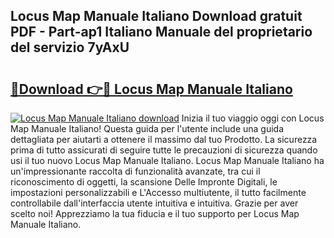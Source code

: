## Locus Map Manuale Italiano Download gratuit PDF - Part-ap1 Italiano Manuale del proprietario del servizio 7yAxU

# <h2><a href="http://dfc3sk.blite.top/?on=Locus+Map+Manuale+Italiano">🔗Download 👉🔴 Locus Map Manuale Italiano</a></h2>

[![Locus Map Manuale Italiano download](https://i.imgur.com/lujVjoI.png)](http://dfc3sk.blite.top/?on=Locus+Map+Manuale+Italiano)
Inizia il tuo viaggio oggi con Locus Map Manuale Italiano! Questa guida per l'utente include una guida dettagliata per aiutarti a ottenere il massimo dal tuo Prodotto. La sicurezza prima di tutto assicurati di seguire tutte le precauzioni di sicurezza quando usi il tuo nuovo Locus Map Manuale Italiano. Locus Map Manuale Italiano ha un'impressionante raccolta di funzionalità avanzate, tra cui il riconoscimento di oggetti, la scansione Delle Impronte Digitali, le impostazioni personalizzabili e L'Accesso multiutente, il tutto facilmente controllabile dall'interfaccia utente intuitiva e intuitiva. Grazie per aver scelto noi! Apprezziamo la tua fiducia e il tuo supporto per Locus Map Manuale Italiano.
